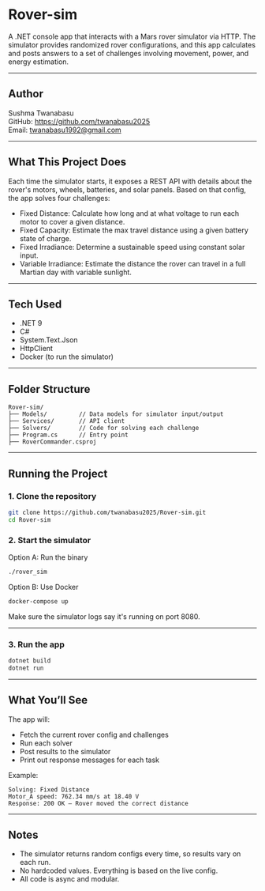 # Rover-sim

A .NET console app that interacts with a Mars rover simulator via HTTP. The simulator provides randomized rover configurations, and this app calculates and posts answers to a set of challenges involving movement, power, and energy estimation.

---

## Author

Sushma Twanabasu  
GitHub: https://github.com/twanabasu2025  
Email: twanabasu1992@gmail.com

---

## What This Project Does

Each time the simulator starts, it exposes a REST API with details about the rover's motors, wheels, batteries, and solar panels. Based on that config, the app solves four challenges:

- Fixed Distance: Calculate how long and at what voltage to run each motor to cover a given distance.
- Fixed Capacity: Estimate the max travel distance using a given battery state of charge.
- Fixed Irradiance: Determine a sustainable speed using constant solar input.
- Variable Irradiance: Estimate the distance the rover can travel in a full Martian day with variable sunlight.

---

## Tech Used

- .NET 9
- C#
- System.Text.Json
- HttpClient
- Docker (to run the simulator)

---

## Folder Structure

```
Rover-sim/
├── Models/         // Data models for simulator input/output
├── Services/       // API client
├── Solvers/        // Code for solving each challenge
├── Program.cs      // Entry point
├── RoverCommander.csproj
```

---

## Running the Project

### 1. Clone the repository
```bash
git clone https://github.com/twanabasu2025/Rover-sim.git
cd Rover-sim
```

### 2. Start the simulator

Option A: Run the binary  
```bash
./rover_sim
```

Option B: Use Docker  
```bash
docker-compose up
```

Make sure the simulator logs say it's running on port 8080.

---

### 3. Run the app
```bash
dotnet build
dotnet run
```

---

## What You’ll See

The app will:
- Fetch the current rover config and challenges
- Run each solver
- Post results to the simulator
- Print out response messages for each task

Example:
```
Solving: Fixed Distance
Motor_A speed: 762.34 mm/s at 18.40 V
Response: 200 OK — Rover moved the correct distance
```

---

## Notes

- The simulator returns random configs every time, so results vary on each run.
- No hardcoded values. Everything is based on the live config.
- All code is async and modular.

